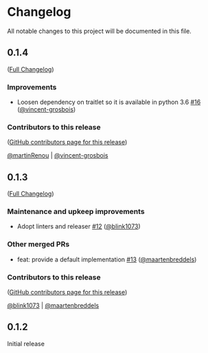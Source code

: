 # Changelog

All notable changes to this project will be documented in this file.

<!-- <START NEW CHANGELOG ENTRY> -->

## 0.1.4

([Full Changelog](https://github.com/ipython/comm/compare/v0.1.3...136c099e4fb1cc83040661796ad7ea349af04be8))

### Improvements

- Loosen dependency on traitlet so it is available in python 3.6 [#16](https://github.com/ipython/comm/pull/16) ([@vincent-grosbois](https://github.com/vincent-grosbois))

### Contributors to this release

([GitHub contributors page for this release](https://github.com/ipython/comm/graphs/contributors?from=2023-03-22&to=2023-08-02&type=c))

[@martinRenou](https://github.com/search?q=repo%3Aipython%2Fcomm+involves%3AmartinRenou+updated%3A2023-03-22..2023-08-02&type=Issues) | [@vincent-grosbois](https://github.com/search?q=repo%3Aipython%2Fcomm+involves%3Avincent-grosbois+updated%3A2023-03-22..2023-08-02&type=Issues)

<!-- <END NEW CHANGELOG ENTRY> -->

## 0.1.3

([Full Changelog](https://github.com/ipython/comm/compare/0.1.2...309b8295ca950a9ca9bdc0daa796215d72a7cb09))

### Maintenance and upkeep improvements

- Adopt linters and releaser [#12](https://github.com/ipython/comm/pull/12) ([@blink1073](https://github.com/blink1073))

### Other merged PRs

- feat: provide a default implementation [#13](https://github.com/ipython/comm/pull/13) ([@maartenbreddels](https://github.com/maartenbreddels))

### Contributors to this release

([GitHub contributors page for this release](https://github.com/ipython/comm/graphs/contributors?from=2022-12-08&to=2023-03-22&type=c))

[@blink1073](https://github.com/search?q=repo%3Aipython%2Fcomm+involves%3Ablink1073+updated%3A2022-12-08..2023-03-22&type=Issues) | [@maartenbreddels](https://github.com/search?q=repo%3Aipython%2Fcomm+involves%3Amaartenbreddels+updated%3A2022-12-08..2023-03-22&type=Issues)

## 0.1.2

Initial release
